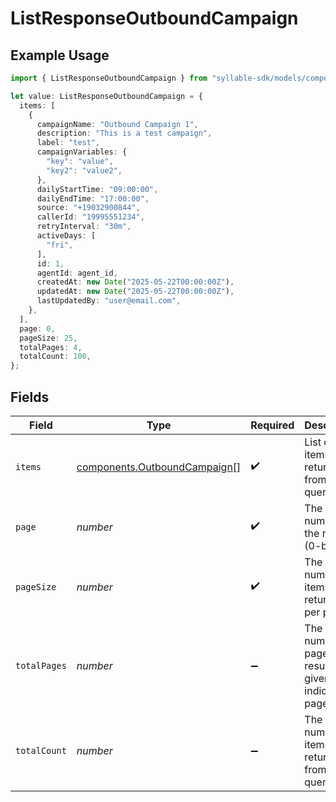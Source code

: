 # ListResponseOutboundCampaign

## Example Usage

```typescript
import { ListResponseOutboundCampaign } from "syllable-sdk/models/components";

let value: ListResponseOutboundCampaign = {
  items: [
    {
      campaignName: "Outbound Campaign 1",
      description: "This is a test campaign",
      label: "test",
      campaignVariables: {
        "key": "value",
        "key2": "value2",
      },
      dailyStartTime: "09:00:00",
      dailyEndTime: "17:00:00",
      source: "+19032900844",
      callerId: "19995551234",
      retryInterval: "30m",
      activeDays: [
        "fri",
      ],
      id: 1,
      agentId: agent_id,
      createdAt: new Date("2025-05-22T00:00:00Z"),
      updatedAt: new Date("2025-05-22T00:00:00Z"),
      lastUpdatedBy: "user@email.com",
    },
  ],
  page: 0,
  pageSize: 25,
  totalPages: 4,
  totalCount: 100,
};
```

## Fields

| Field                                                                        | Type                                                                         | Required                                                                     | Description                                                                  | Example                                                                      |
| ---------------------------------------------------------------------------- | ---------------------------------------------------------------------------- | ---------------------------------------------------------------------------- | ---------------------------------------------------------------------------- | ---------------------------------------------------------------------------- |
| `items`                                                                      | [components.OutboundCampaign](../../models/components/outboundcampaign.md)[] | :heavy_check_mark:                                                           | List of items returned from the query                                        |                                                                              |
| `page`                                                                       | *number*                                                                     | :heavy_check_mark:                                                           | The page number of the results (0-based)                                     | 0                                                                            |
| `pageSize`                                                                   | *number*                                                                     | :heavy_check_mark:                                                           | The number of items returned per page                                        | 25                                                                           |
| `totalPages`                                                                 | *number*                                                                     | :heavy_minus_sign:                                                           | The total number of pages of results given the indicated page size           | 4                                                                            |
| `totalCount`                                                                 | *number*                                                                     | :heavy_minus_sign:                                                           | The total number of items returned from the query                            | 100                                                                          |